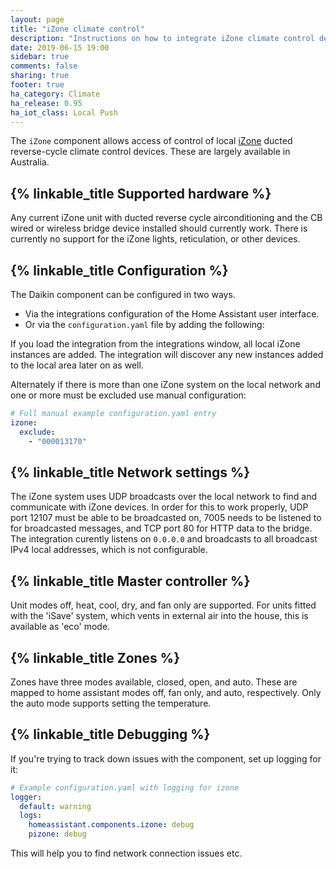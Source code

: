 ```yaml
---
layout: page
title: "iZone climate control"
description: "Instructions on how to integrate iZone climate control devices with Home Assistant."
date: 2019-06-15 19:00
sidebar: true
comments: false
sharing: true
footer: true
ha_category: Climate
ha_release: 0.95
ha_iot_class: Local Push
---
```


The `iZone` component allows access of control of local [iZone](https://izone.com.au/) ducted reverse-cycle climate control devices. These are largely available in Australia.

## {% linkable_title Supported hardware %}

Any current iZone unit with ducted reverse cycle airconditioning and the CB wired or wireless bridge device installed should currently work. There is currently no support for the iZone lights, reticulation, or other devices.

## {% linkable_title Configuration %}

The Daikin component can be configured in two ways. 

- Via the integrations configuration of the Home Assistant user interface.
- Or via the `configuration.yaml` file by adding the following:

If you load the integration from the integrations window, all local iZone instances are added. The integration will discover any new instances added to the local area later on as well.

Alternately if there is more than one iZone system on the local network and one or more must be excluded use manual configuration:

```yaml
# Full manual example configuration.yaml entry
izone:
  exclude:
    - "000013170"
```

## {% linkable_title Network settings %}

The iZone system uses UDP broadcasts over the local network to find and communicate with iZone devices. In order for this to work properly, UDP port  12107 must be able to be broadcasted on, 7005 needs to be listened to for broadcasted messages, and TCP port 80 for HTTP data to the bridge. The integration curently listens on `0.0.0.0` and broadcasts to all broadcast IPv4 local addresses, which is not configurable.

## {% linkable_title Master controller %}

Unit modes off, heat, cool, dry, and fan only are supported. For units fitted with the 'iSave' system, which vents in external air into the house, this is available as 'eco' mode.

## {% linkable_title Zones %}

Zones have three modes available, closed, open, and auto. These are mapped to home assistant modes off, fan only, and auto, respectively. Only the auto mode supports setting the temperature.

## {% linkable_title Debugging %}

If you're trying to track down issues with the component, set up logging for it:


```yaml
# Example configuration.yaml with logging for izone
logger:
  default: warning
  logs:
    homeassistant.components.izone: debug
    pizone: debug
```

This will help you to find network connection issues etc.